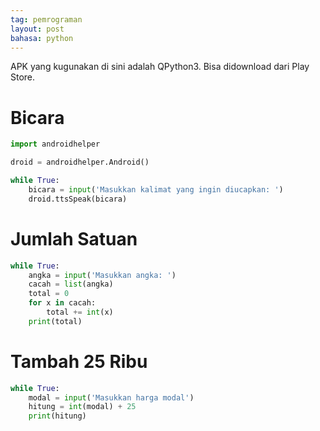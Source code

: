 ```yaml
---
tag: pemrograman
layout: post
bahasa: python
---
```


APK yang kugunakan di sini adalah QPython3. Bisa didownload dari Play Store.

# Bicara

```python
import androidhelper

droid = androidhelper.Android()

while True:
	bicara = input('Masukkan kalimat yang ingin diucapkan: ')
	droid.ttsSpeak(bicara)
```

# Jumlah Satuan

```python
while True:
	angka = input('Masukkan angka: ')
	cacah = list(angka)
	total = 0
	for x in cacah:
		total += int(x)
	print(total)
```

# Tambah 25 Ribu

```python
while True:
	modal = input('Masukkan harga modal')
	hitung = int(modal) + 25
	print(hitung)
```